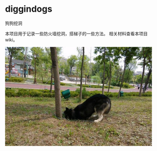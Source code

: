 # diggindogs
狗狗挖洞

本项目用于记录一些防火墙挖洞，搭梯子的一些方法。
相关材料查看本项目wiki。


![](https://raw.githubusercontent.com/qc1iu/diggindogs/master/screenshots/dog.jpg)
